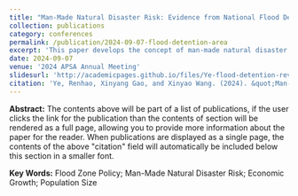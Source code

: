 ```yaml
---
title: "Man-Made Natural Disaster Risk: Evidence from National Flood Detention Area in China"
collection: publications
category: conferences
permalink: /publication/2024-09-07-flood-detention-area
excerpt: 'This paper develops the concept of man-made natural disaster risk, referring to the increase of potential risk exposed to natural disasters as a result of protection from natural disasters, even if these measures rarely directly cause disasters. Our findings indicate that the flood zone policy significantly reduces economic activity and population levels in the affected regions. This pattern is robust after accounting for alternative explanations and historical evidence that exploits flood disaster shocks on local social development prior to the establishment of national-level flood detention areas.'
date: 2024-09-07
venue: '2024 APSA Annual Meeting'
slidesurl: 'http://academicpages.github.io/files/Ye-flood-detention-revised0831.pdf'
citation: 'Ye, Renhao, Xinyang Gao, and Xinyao Wang. (2024). &quot;Man-Made Natural Disaster: Evidence from National Flood Detention Area in China.&quot; <i>2024 APSA Annual Meeting, Philadelphia</i>.'
---
```


**Abstract:** The contents above will be part of a list of publications, if the user clicks the link for the publication than the contents of section will be rendered as a full page, allowing you to provide more information about the paper for the reader. When publications are displayed as a single page, the contents of the above "citation" field will automatically be included below this section in a smaller font.

**Key Words:** Flood Zone Policy; Man-Made Natural Disaster Risk; Economic Growth; Population Size
